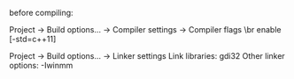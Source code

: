 before compiling:


Project -> Build options... -> Compiler settings -> Compiler flags \br
	enable [-std=c++11]

Project -> Build options... -> Linker settings
	Link libraries:
		gdi32
	Other linker options:
		-Iwinmm